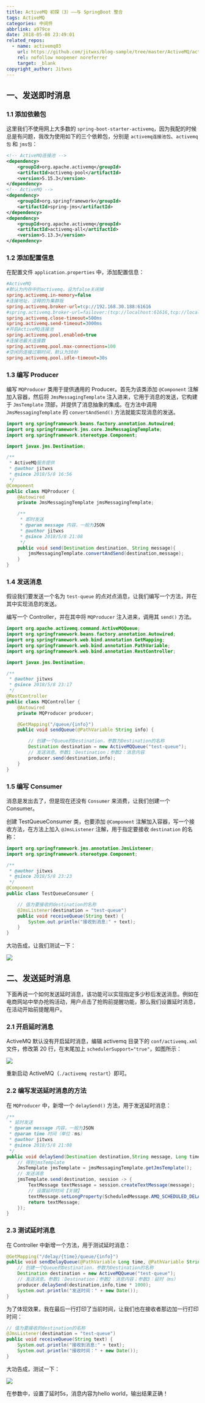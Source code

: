 ```yaml
---
title: ActiveMQ 初探（3）——与 SpringBoot 整合
tags: ActiveMQ
categories: 中间件
abbrlink: a979ce
date: 2018-05-08 23:49:01
related_repos:
  - name: activemq03
    url: https://github.com/jitwxs/blog-sample/tree/master/ActiveMQ/activemq03
    rel: nofollow noopener noreferrer
    target: _blank
copyright_author: Jitwxs
---
```


## 一、发送即时消息

### 1.1 添加依赖包

这里我们不使用网上大多数的 `spring-boot-starter-activemq`，因为我配的时候总是有问题，我改为使用如下的三个依赖包，分别是 `activemq连接池包`、`activemq包` 和 `jms包`：

```xml
<!-- ActiveMQ连接池 -->
<dependency>
    <groupId>org.apache.activemq</groupId>
    <artifactId>activemq-pool</artifactId>
    <version>5.15.3</version>
</dependency>
<!-- ActiveMQ -->
<dependency>
    <groupId>org.springframework</groupId>
    <artifactId>spring-jms</artifactId>
</dependency>
<dependency>
    <groupId>org.apache.activemq</groupId>
    <artifactId>activemq-all</artifactId>
    <version>5.13.3</version>
</dependency>
```

### 1.2 添加配置信息

在配置文件 `application.properties` 中，添加配置信息：

```ini application.properties
#ActiveMQ
#默认为内存中的activemq，设为false关闭掉
spring.activemq.in-memory=false
#连接地址，注释的为集群版
spring.activemq.broker-url=tcp://192.168.30.188:61616
#spring.activemq.broker-url=failover:(tcp://localhost:61616,tcp://localhost:61617)
spring.activemq.close-timeout=500ms
spring.activemq.send-timeout=3000ms
#开启ActiveMQ连接池
spring.activemq.pool.enabled=true
#连接池最大连接数
spring.activemq.pool.max-connections=100
#空闲的连接过期时间，默认为30秒
spring.activemq.pool.idle-timeout=30s
```

### 1.3 编写 Producer

编写 `MQProducer` 类用于提供通用的 Producer。首先为该类添加 `@Component` 注解加入容器，然后将 `JmsMessagingTemplate` 注入进来，它用于消息的发送，它构建于 `JmsTemplate` 顶部，并提供了消息抽象的集成。在方法中调用 `JmsMessagingTemplate` 的 `convertAndSend()` 方法就能实现消息的发送。

```java
import org.springframework.beans.factory.annotation.Autowired;
import org.springframework.jms.core.JmsMessagingTemplate;
import org.springframework.stereotype.Component;

import javax.jms.Destination;

/**
 * ActiveMQ服务提供
 * @author jitwxs
 * @since 2018/5/8 16:56
 */
@Component
public class MQProducer {
    @Autowired
    private JmsMessagingTemplate jmsMessagingTemplate;

    /**
     * 即时发送
     * @param message 内容，一般为JSON
     * @author jitwxs
     * @since 2018/5/8 21:08
     */
    public void send(Destination destination, String message){
        jmsMessagingTemplate.convertAndSend(destination,message);
    }
}
```

### 1.4 发送消息

假设我们要发送一个名为 `test-queue` 的点对点消息，让我们编写一个方法，并在其中实现消息的发送。

编写一个 Controller，并在其中将 `MQProducer` 注入进来，调用其 `send()` 方法。

```java
import org.apache.activemq.command.ActiveMQQueue;
import org.springframework.beans.factory.annotation.Autowired;
import org.springframework.web.bind.annotation.GetMapping;
import org.springframework.web.bind.annotation.PathVariable;
import org.springframework.web.bind.annotation.RestController;

import javax.jms.Destination;

/**
 * @author jitwxs
 * @since 2018/5/8 23:17
 */
@RestController
public class MQController {
    @Autowired
    private MQProducer producer;

    @GetMapping("/queue/{info}")
    public void sendQueue(@PathVariable String info) {

        // 创建一个Queue的Destination，参数为Destination的名称
        Destination destination = new ActiveMQQueue("test-queue");
        // 发送消息。参数1：Destination；参数2：消息内容
        producer.send(destination,info);
    }
}
```

### 1.5 编写 Consumer

消息是发出去了，但是现在还没有 `Consumer` 来消费，让我们创建一个 Consumer。

创建 TestQueueConsumer 类，也要添加 `@Component` 注解加入容器，写一个接收方法，在方法上加入 `@JmsListener` 注解，用于指定要接收 `destination` 的名称：

```java
import org.springframework.jms.annotation.JmsListener;
import org.springframework.stereotype.Component;

/**
 * @author jitwxs
 * @since 2018/5/8 23:23
 */
@Component
public class TestQueueConsumer {

    // 值为要接收的destination的名称
    @JmsListener(destination = "test-queue")
    public void receiveQueue(String text) {
        System.out.println("接收到消息:" + text);
    }
}
```

大功告成，让我们测试一下：

![](https://cdn.jsdelivr.net/gh/jitwxs/cdn/blog/posts/201805/20180508233006758.png)

## 二、发送延时消息

下面再说一个如何发送延时消息，该功能可以实现指定多少秒后发送消息。例如在电商网站中举办抢购活动，用户点击了抢购前提醒功能，那么我们设置延时消息，在活动开始前提醒用户。

### 2.1 开启延时消息

ActiveMQ 默认没有开启延时消息，编辑 activemq 目录下的 `conf/activemq.xml` 文件，修改第 20 行，在末尾加上 `schedulerSupport="true"`，如图所示：

![](https://cdn.jsdelivr.net/gh/jitwxs/cdn/blog/posts/201805/20180508233622423.png)

重新启动 ActiveMQ（`./activemq restart`）即可。

### 2.2 编写发送延时消息的方法

在 `MQProducer` 中，新增一个 `delaySend()` 方法，用于发送延时消息：

```java
/**
 * 延时发送
 * @param message 内容，一般为JSON
 * @param time 时间（单位：ms）
 * @author jitwxs
 * @since 2018/5/8 21:08
 */
public void delaySend(Destination destination,String message, Long time) {
    // 得到jmsTemplate
    JmsTemplate jmsTemplate = jmsMessagingTemplate.getJmsTemplate();
    // 发送消息
    jmsTemplate.send(destination, session -> {
        TextMessage textMessage = session.createTextMessage(message);
        // 设置延时时间【关键】
        textMessage.setLongProperty(ScheduledMessage.AMQ_SCHEDULED_DELAY, time);
        return textMessage;
    });
}
```

### 2.3 测试延时消息

在 Controller 中新增一个方法，用于测试延时消息：

```java
@GetMapping("/delay/{time}/queue/{info}")
public void sendDelayQueue(@PathVariable Long time, @PathVariable String info) {
    // 创建一个Queue的Destination，参数为Destination的名称
    Destination destination = new ActiveMQQueue("test-queue");
    // 发送消息。参数1：Destination；参数2：消息内容；参数3：延时（ms）
    producer.delaySend(destination,info,time * 1000);
    System.out.println("发送时间：" + new Date());
}
```

为了体现效果，我在最后一行打印了当前时间，让我们也在接收者那边加一行打印时间：

```java
// 值为要接收的destination的名称
@JmsListener(destination = "test-queue")
public void receiveQueue(String text) {
    System.out.println("接收到消息:" + text);
    System.out.println("接收时间：" + new Date());
}
```

大功告成，测试一下：

![](https://cdn.jsdelivr.net/gh/jitwxs/cdn/blog/posts/201805/2018050823481217.png)

在参数中，设置了延时5s，消息内容为hello world，输出结果正确！

